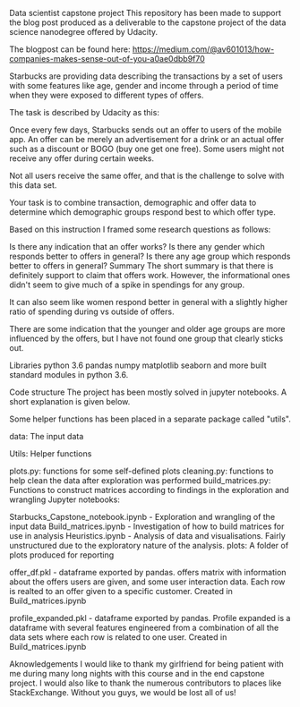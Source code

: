 Data scientist capstone project
This repository has been made to support the blog post produced as a deliverable to the capstone project of the data science nanodegree offered by Udacity.

The blogpost can be found here: https://medium.com/@av601013/how-companies-makes-sense-out-of-you-a0ae0dbb9f70

Starbucks are providing data describing the transactions by a set of users with some features like age, gender and income through a period of time when they were exposed to different types of offers.

The task is described by Udacity as this: 

Once every few days, Starbucks sends out an offer to users of the mobile app. An offer can be merely an advertisement for a drink or an actual offer such as a discount or BOGO (buy one get one free). Some users might not receive any offer during certain weeks.

Not all users receive the same offer, and that is the challenge to solve with this data set.

Your task is to combine transaction, demographic and offer data to determine which demographic groups respond best to which offer type.

Based on this instruction I framed some research questions as follows:

Is there any indication that an offer works?
Is there any gender which responds better to offers in general?
Is there any age group which responds better to offers in general?
Summary
The short summary is that there is definitely support to claim that offers work. However, the informational ones didn't seem to give much of a spike in spendings for any group.

It can also seem like women respond better in general with a slightly higher ratio of spending during vs outside of offers.

There are some indication that the younger and older age groups are more influenced by the offers, but I have not found one group that clearly sticks out.

Libraries
python 3.6
pandas
numpy
matplotlib
seaborn
and more built standard modules in python 3.6.

Code structure
The project has been mostly solved in jupyter notebooks. A short explanation is given below.

Some helper functions has been placed in a separate package called "utils".

data: The input data

Utils: Helper functions

plots.py: functions for some self-defined plots
cleaning.py: functions to help clean the data after exploration was performed
build_matrices.py: Functions to construct matrices according to findings in the exploration and wrangling
Jupyter notebooks:

Starbucks_Capstone_notebook.ipynb - Exploration and wrangling of the input data
Build_matrices.ipynb - Investigation of how to build matrices for use in analysis
Heuristics.ipynb - Analysis of data and visualisations. Fairly unstructured due to the exploratory nature of the analysis.
plots: A folder of plots produced for reporting

offer_df.pkl - dataframe exported by pandas. offers matrix with information about the offers users are given, and some user interaction data. Each row is realted to an offer given to a specific customer. Created in Build_matrices.ipynb

profile_expanded.pkl - dataframe exported by pandas. Profile expanded is a dataframe with several features engineered from a combination of all the data sets where each row is related to one user. Created in Build_matrices.ipynb

Aknowledgements
I would like to thank my girlfriend for being patient with me during many long nights with this course and in the end capstone project. I would also like to thank the numerous contributors to places like StackExchange. Without you guys, we would be lost all of us!
